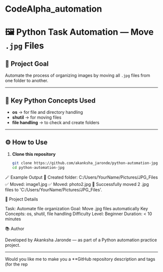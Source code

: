 # CodeAlpha_automation
# 🖼️ Python Task Automation — Move `.jpg` Files

## 🎯 Project Goal
Automate the process of organizing images by moving all `.jpg` files from one folder to another.

---

## 🧠 Key Python Concepts Used
- **os** → for file and directory handling  
- **shutil** → for moving files  
- **file handling** → to check and create folders  

---

## ⚙️ How to Use

1. **Clone this repository**
   ```bash
   git clone https://github.com/akanksha_jaronde/python-automation-jpg.git
   cd python-automation-jpg
   
🪄 Example Output
📁 Created folder: C:/Users/YourName/Pictures/JPG_Files
✅ Moved: image1.jpg
✅ Moved: photo2.jpg
🎉 Successfully moved 2 .jpg files to 'C:/Users/YourName/Pictures/JPG_Files'.

🧩 Project Details

Task: Automate file organization
Goal: Move .jpg files automatically
Key Concepts: os, shutil, file handling
Difficulty Level: Beginner
Duration: < 10 minutes
   
📚 Author

Developed by Akanksha Jaronde — as part of a Python automation practice project.


---

Would you like me to make you a **GitHub repository description and tags (for the rep
